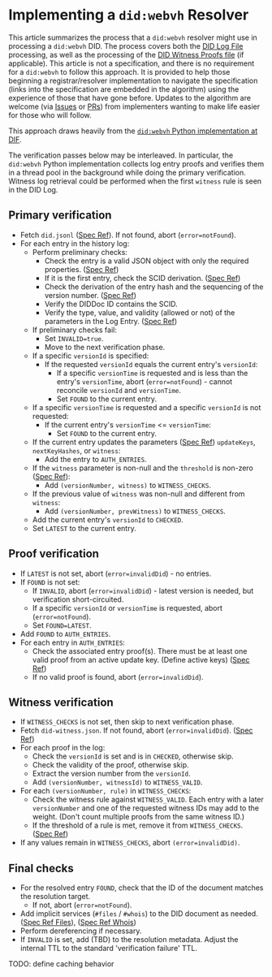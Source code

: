 # Implementing a `did:webvh` Resolver

This article summarizes the process that a `did:webvh` resolver might use in processing a `did:webvh` DID. The process covers both the [DID Log File](https://identity.foundation/didwebvh/#the-did-log-file) processing, as well as the processing of the [DID Witness Proofs file](https://identity.foundation/didwebvh/#the-witness-proofs-file) (if applicable). This article is not a specification, and there is no requirement for a `did:webvh` to follow this approach. It is provided to help those beginning a registrar/resolver implementation to navigate the specification (links into the specification are embedded in the algorithm) using the experience of those that have gone before. Updates to the algorithm are welcome (via [Issues](https://github.com/decentralized-identity/didwebvh-info/issues) or [PRs](https://github.com/decentralized-identity/didwebvh-info/pulls)) from implementers wanting to make life easier for those who will follow.

This approach draws heavily from the [`did:webvh` Python implementation at DIF](https://github.com/decentralized-identity/didwebvh-py).

The verification passes below may be interleaved. In particular, the `did:webvh` Python implementation collects log entry proofs and verifies them in a thread pool in the background while doing the primary verification. Witness log retrieval could be performed when the first `witness` rule is seen in the DID Log.

## Primary verification

- Fetch `did.jsonl` ([Spec Ref](https://identity.foundation/didwebvh/#the-did-to-https-transformation)). If not found, abort (`error=notFound`).
- For each entry in the history log:
  - Perform preliminary checks:
    - Check the entry is a valid JSON object with only the required properties. ([Spec Ref](https://identity.foundation/didwebvh/#the-did-log-file))
    - If it is the first entry, check the SCID derivation. ([Spec Ref](https://identity.foundation/didwebvh/#scid-generation-and-verification))
    - Check the derivation of the entry hash and the sequencing of the version number. ([Spec Ref](https://identity.foundation/didwebvh/#entry-hash-generation-and-verification))
    - Verify the DIDDoc ID contains the SCID.
    - Verify the type, value, and validity (allowed or not) of the parameters in the Log Entry. ([Spec Ref](https://identity.foundation/didwebvh/#didwebvh-did-method-parameters))
  - If preliminary checks fail:
    - Set `INVALID=true`.
    - Move to the next verification phase.
  - If a specific `versionId` is specified:
    - If the requested `versionId` equals the current entry's `versionId`:
      - If a specific `versionTime` is requested and is less than the entry's `versionTime`, abort (`error=notFound`) - cannot reconcile `versionId` and `versionTime`.
      - Set `FOUND` to the current entry.
  - If a specific `versionTime` is requested and a specific `versionId` is not requested:
    - If the current entry's `versionTime` <= `versionTime`:
      - Set `FOUND` to the current entry.
  - If the current entry updates the parameters ([Spec Ref](https://identity.foundation/didwebvh/#did-method-processes)) `updateKeys`, `nextKeyHashes`, or `witness`:
    - Add the entry to `AUTH_ENTRIES`.
  - If the `witness` parameter is non-null and the `threshold` is non-zero ([Spec Ref](https://identity.foundation/didwebvh/#did-witnesses)):
    - Add `(versionNumber, witness)` to `WITNESS_CHECKS`.
  - If the previous value of `witness` was non-null and different from `witness`:
    - Add `(versionNumber, prevWitness)` to `WITNESS_CHECKS`.
  - Add the current entry's `versionId` to `CHECKED`.
  - Set `LATEST` to the current entry.

## Proof verification

- If `LATEST` is not set, abort (`error=invalidDid`) - no entries.
- If `FOUND` is not set:
  - If `INVALID`, abort (`error=invalidDid`) - latest version is needed, but verification short-circuited.
  - If a specific `versionId` or `versionTime` is requested, abort (`error=notFound`).
  - Set `FOUND=LATEST`.
- Add `FOUND` to `AUTH_ENTRIES`.
- For each entry in `AUTH_ENTRIES`:
  - Check the associated entry proof(s). There must be at least one valid proof from an active update key. (Define active keys) ([Spec Ref](https://identity.foundation/didwebvh/#authorized-keys))
  - If no valid proof is found, abort (`error=invalidDid`).

## Witness verification

- If `WITNESS_CHECKS` is not set, then skip to next verification phase.
- Fetch `did-witness.json`. If not found, abort (`error=invalidDid`). ([Spec Ref](https://identity.foundation/didwebvh/#the-witness-proofs-file))
- For each proof in the log:
  - Check the `versionId` is set and is in `CHECKED`, otherwise skip.
  - Check the validity of the proof, otherwise skip.
  - Extract the version number from the `versionId`.
  - Add `(versionNumber, witnessId)` to `WITNESS_VALID`.
- For each `(versionNumber, rule)` in `WITNESS_CHECKS`:
  - Check the witness rule against `WITNESS_VALID`. Each entry with a later `versionNumber` and one of the requested witness IDs may add to the weight. (Don't count multiple proofs from the same witness ID.)
  - If the threshold of a rule is met, remove it from `WITNESS_CHECKS`. ([Spec Ref](https://identity.foundation/didwebvh/#the-witness-parameter))
- If any values remain in `WITNESS_CHECKS`, abort `(error=invalidDid)`.

## Final checks

- For the resolved entry `FOUND`, check that the ID of the document matches the resolution target.
  - If not, abort (`error=notFound`).
- Add implicit services (`#files` / `#whois`) to the DID document as needed. ([Spec Ref Files](https://identity.foundation/didwebvh/#did-url-path-resolution-service)), ([Spec Ref Whois](https://identity.foundation/didwebvh/#whois-linkedvp-service))
- Perform dereferencing if necessary.
- If `INVALID` is set, add (TBD) to the resolution metadata. Adjust the internal TTL to the standard 'verification failure' TTL.

TODO: define caching behavior
